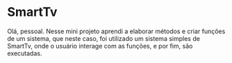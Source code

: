 # SmartTv

Olá, pessoal. Nesse mini projeto aprendi a elaborar métodos e criar funções de um sistema, que neste caso, foi utilizado um sistema simples de SmartTv, onde o usuário interage com as funções, e por fim, são executadas. 
